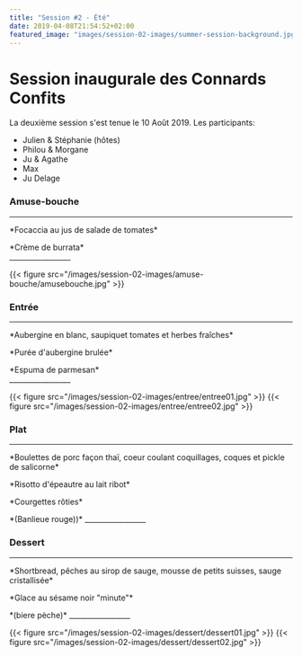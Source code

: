 ```yaml
---
title: "Session #2 - Été"
date: 2019-04-08T21:54:52+02:00
featured_image: "images/session-02-images/summer-session-background.jpg"
---
```


# Session inaugurale des Connards Confits

La deuxième session s'est tenue le 10 Août 2019.
Les participants:

  * Julien & Stéphanie (hôtes)
  * Philou & Morgane
  * Ju & Agathe
  * Max
  * Ju Delage

### Amuse-bouche

_________________
  <p>*Focaccia au jus de salade de tomates*<br>
  <p>*Crème de burrata*<br>
_________________

{{< figure src="/images/session-02-images/amuse-bouche/amusebouche.jpg" >}}

### Entrée

_________________
  <p>*Aubergine en blanc, saupiquet tomates et herbes fraîches* <br>
  <p>*Purée d'aubergine brulée*<br>
  <p>*Espuma de parmesan*<br>
_________________

{{< figure src="/images/session-02-images/entree/entree01.jpg" >}}
{{< figure src="/images/session-02-images/entree/entree02.jpg" >}}

### Plat

_________________
  <p>*Boulettes de porc façon thaï, coeur coulant coquillages, coques et pickle de salicorne*<br>
  <p>*Risotto d'épeautre au lait ribot*<br>
  <p>*Courgettes rôties*<br>

  <p>*(Banlieue rouge))*
_________________


### Dessert

_________________
  <p>*Shortbread, pêches au sirop de sauge, mousse de petits suisses, sauge cristallisée*<br>
  <p>*Glace au sésame noir "minute"*<br>

  <p>*(biere pèche)*
_________________

{{< figure src="/images/session-02-images/dessert/dessert01.jpg" >}}
{{< figure src="/images/session-02-images/dessert/dessert02.jpg" >}}
